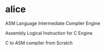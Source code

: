 # alice

ASM Language Intermediate Compiler Engine

Assembly Logical Instruction for C Engine

C to ASM compiler from Scratch
